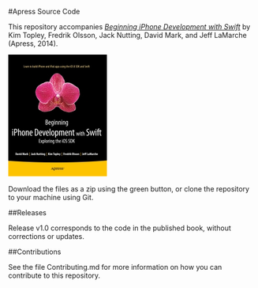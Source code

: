 #Apress Source Code

This repository accompanies [*Beginning iPhone Development with Swift*](http://www.apress.com/9781484204108) by Kim Topley, Fredrik Olsson, Jack Nutting, David Mark, and Jeff LaMarche (Apress, 2014).

![Cover image](9781484204108.jpg)

Download the files as a zip using the green button, or clone the repository to your machine using Git.

##Releases

Release v1.0 corresponds to the code in the published book, without corrections or updates.

##Contributions

See the file Contributing.md for more information on how you can contribute to this repository.
